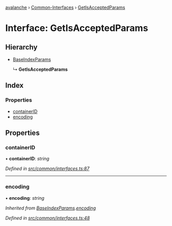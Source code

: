 [avalanche](../README.md) › [Common-Interfaces](../modules/common_interfaces.md) › [GetIsAcceptedParams](common_interfaces.getisacceptedparams.md)

# Interface: GetIsAcceptedParams

## Hierarchy

* [BaseIndexParams](common_interfaces.baseindexparams.md)

  ↳ **GetIsAcceptedParams**

## Index

### Properties

* [containerID](common_interfaces.getisacceptedparams.md#containerid)
* [encoding](common_interfaces.getisacceptedparams.md#encoding)

## Properties

###  containerID

• **containerID**: *string*

*Defined in [src/common/interfaces.ts:87](https://github.com/ava-labs/avalanchejs/blob/ae78dee/src/common/interfaces.ts#L87)*

___

###  encoding

• **encoding**: *string*

*Inherited from [BaseIndexParams](common_interfaces.baseindexparams.md).[encoding](common_interfaces.baseindexparams.md#encoding)*

*Defined in [src/common/interfaces.ts:48](https://github.com/ava-labs/avalanchejs/blob/ae78dee/src/common/interfaces.ts#L48)*
